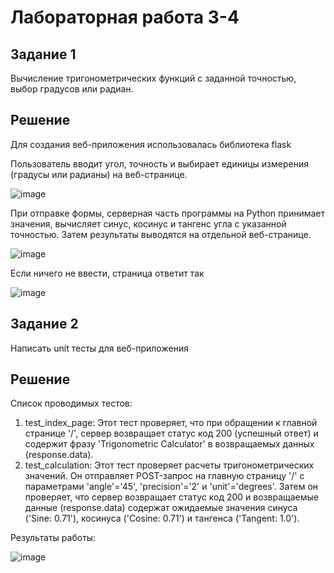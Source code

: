 # Лабораторная работа 3-4

## Задание 1 
Вычисление тригонометрических функций с заданной точностью, выбор градусов или радиан.

## Решение

Для создания веб-приложения использовалась библиотека flask

Пользователь вводит угол, точность и выбирает единицы измерения (градусы или радианы) на веб-странице.

![image](https://github.com/HESOYAMSPQK/dynamic-language-labs/assets/75386181/cc8a6f21-4e3e-4e55-9358-4d090fe9aae4)


При отправке формы, серверная часть программы на Python принимает значения, вычисляет синус, косинус и тангенс угла с указанной точностью. Затем результаты выводятся на отдельной веб-странице.

![image](https://github.com/HESOYAMSPQK/dynamic-language-labs/assets/75386181/cb160980-4716-42f0-8a28-f3587847367d)

Если ничего не ввести, страница ответит так 

![image](https://github.com/HESOYAMSPQK/dynamic-language-labs/assets/75386181/a2ca27c3-5cac-4e8c-a194-c1f676278af6)


## Задание 2

Написать unit тесты для веб-приложения


## Решение

Список проводимых тестов: 

1. test_index_page: Этот тест проверяет, что при обращении к главной странице '/', сервер возвращает статус код 200 (успешный ответ) и содержит фразу 'Trigonometric Calculator' в возвращаемых данных (response.data).
2. test_calculation: Этот тест проверяет расчеты тригонометрических значений. Он отправляет POST-запрос на главную страницу '/' с параметрами 'angle'='45', 'precision'='2' и 'unit'='degrees'. Затем он проверяет, что сервер возвращает статус код 200 и возвращаемые данные (response.data) содержат ожидаемые значения синуса ('Sine: 0.71'), косинуса ('Cosine: 0.71') и тангенса ('Tangent: 1.0').

Результаты работы:

![image](https://github.com/HESOYAMSPQK/dynamic-language-labs/assets/75386181/c0883646-8e0a-4c49-a73a-8cce2c4bc484)


